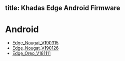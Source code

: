 title: Khadas Edge Android Firmware
---

# Android
* [Edge_Nougat_V190315](https://dl.khadas.com/Firmware/Edge/Android/Edge_Nougat_V190315.7z)
* [Edge_Nougat_V190126](https://dl.khadas.com/Firmware/Edge/Android/Edge_Nougat_V190126.7z)
* [Edge_Oreo_V181111](https://dl.khadas.com/Firmware/Edge/Android/Edge_Oreo_V181111.7z)
